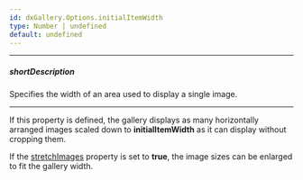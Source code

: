 ```yaml
---
id: dxGallery.Options.initialItemWidth
type: Number | undefined
default: undefined
---
```

---
##### shortDescription
Specifies the width of an area used to display a single image.

---
If this property is defined, the gallery displays as many horizontally arranged images scaled down to **initialItemWidth** as it can display without cropping them.

If the [stretchImages](/api-reference/10%20UI%20Components/dxGallery/1%20Configuration/stretchImages.md '{basewidgetpath}/Configuration/#stretchImages') property is set to **true**, the image sizes can be enlarged to fit the gallery width.